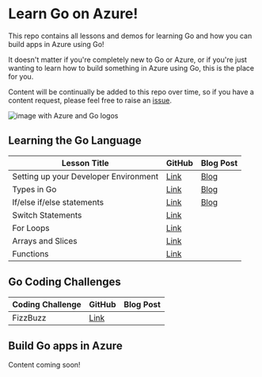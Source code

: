 # Learn Go on Azure!

This repo contains all lessons and demos for learning Go and how you can build apps in Azure using Go!

It doesn't matter if you're completely new to Go or Azure, or if you're just wanting to learn how to build something in Azure using Go, this is the place for you.

Content will be continually be added to this repo over time, so if you have a content request, please feel free to raise an [issue](https://github.com/willvelida/learn-go-on-azure/issues).

![image with Azure and Go logos](https://dev-to-uploads.s3.amazonaws.com/uploads/articles/4du274tecmvucc7xwn0y.png#center)

## Learning the Go Language

| **Lesson Title** | GitHub | Blog Post |
| ---------------- | ------ | --------- |
|  Setting up your Developer Environment | [Link](https://github.com/willvelida/learn-go-on-azure/tree/main/LearnGo/1-setting-up-your-environment) | [Blog](https://www.willvelida.com/posts/setting-up-dev-environment-golang/) |
| Types in Go | [Link](https://github.com/willvelida/learn-go-on-azure/tree/main/LearnGo/2-types-in-go) | [Blog](https://www.willvelida.com/posts/types-in-go/) |
| If/else if/else statements | [Link](https://github.com/willvelida/learn-go-on-azure/blob/main/LearnGo/3-if-else-statements/) | [Blog](https://www.willvelida.com/posts/if-else-statements/) |
| Switch Statements | [Link](https://github.com/willvelida/learn-go-on-azure/tree/main/LearnGo/4-switch-statements) | |
| For Loops | [Link](https://github.com/willvelida/learn-go-on-azure/tree/main/LearnGo/5-for-loops) | |
| Arrays and Slices | [Link](https://github.com/willvelida/learn-go-on-azure/tree/main/LearnGo/6-arrays-and-slices) | |
| Functions | [Link](https://github.com/willvelida/learn-go-on-azure/tree/main/LearnGo/7-functions) | |

## Go Coding Challenges

| **Coding Challenge** | GitHub | Blog Post |
| -------------------- | ------ | --------- |
| FizzBuzz | [Link](https://github.com/willvelida/learn-go-on-azure/tree/main/CodingChallenges/FizzBuzz) | |
 
## Build Go apps in Azure

Content coming soon!